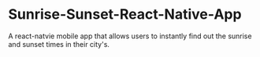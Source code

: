 # Sunrise-Sunset-React-Native-App
A react-natvie mobile app that allows users to instantly find out the sunrise and sunset times in their city's.
